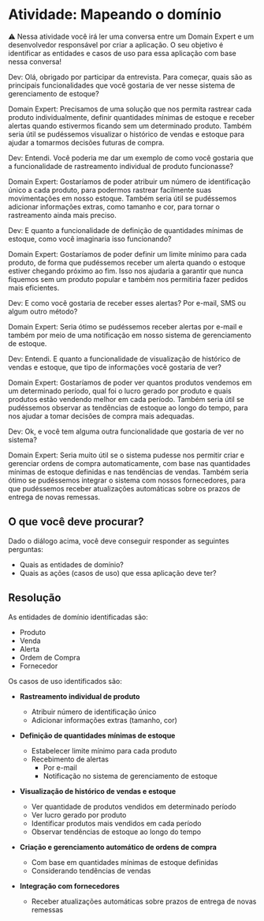 # Atividade: Mapeando o domínio

⚠️ Nessa atividade você irá ler uma conversa entre um Domain Expert e um desenvolvedor responsável por criar a aplicação. O seu objetivo é identificar as entidades e casos de uso para essa aplicação com base nessa conversa!

Dev: Olá, obrigado por participar da entrevista. Para começar, quais são as principais funcionalidades que você gostaria de ver nesse sistema de gerenciamento de estoque?

Domain Expert: Precisamos de uma solução que nos permita rastrear cada produto individualmente, definir quantidades mínimas de estoque e receber alertas quando estivermos ficando sem um determinado produto. Também seria útil se pudéssemos visualizar o histórico de vendas e estoque para ajudar a tomarmos decisões futuras de compra.

Dev: Entendi. Você poderia me dar um exemplo de como você gostaria que a funcionalidade de rastreamento individual de produto funcionasse?

Domain Expert: Gostaríamos de poder atribuir um número de identificação único a cada produto, para podermos rastrear facilmente suas movimentações em nosso estoque. Também seria útil se pudéssemos adicionar informações extras, como tamanho e cor, para tornar o rastreamento ainda mais preciso.

Dev: E quanto a funcionalidade de definição de quantidades mínimas de estoque, como você imaginaria isso funcionando?

Domain Expert: Gostaríamos de poder definir um limite mínimo para cada produto, de forma que pudéssemos receber um alerta quando o estoque estiver chegando próximo ao fim. Isso nos ajudaria a garantir que nunca fiquemos sem um produto popular e também nos permitiria fazer pedidos mais eficientes.

Dev: E como você gostaria de receber esses alertas? Por e-mail, SMS ou algum outro método?

Domain Expert: Seria ótimo se pudéssemos receber alertas por e-mail e também por meio de uma notificação em nosso sistema de gerenciamento de estoque.

Dev: Entendi. E quanto a funcionalidade de visualização de histórico de vendas e estoque, que tipo de informações você gostaria de ver?

Domain Expert: Gostaríamos de poder ver quantos produtos vendemos em um determinado período, qual foi o lucro gerado por produto e quais produtos estão vendendo melhor em cada período. Também seria útil se pudéssemos observar as tendências de estoque ao longo do tempo, para nos ajudar a tomar decisões de compra mais adequadas.

Dev: Ok, e você tem alguma outra funcionalidade que gostaria de ver no sistema?

Domain Expert: Seria muito útil se o sistema pudesse nos permitir criar e gerenciar ordens de compra automaticamente, com base nas quantidades mínimas de estoque definidas e nas tendências de vendas. Também seria ótimo se pudéssemos integrar o sistema com nossos fornecedores, para que pudéssemos receber atualizações automáticas sobre os prazos de entrega de novas remessas.

## O que você deve procurar?

Dado o diálogo acima, você deve conseguir responder as seguintes perguntas:

- Quais as entidades de domínio?
- Quais as ações (casos de uso) que essa aplicação deve ter?

## Resolução

As entidades de domínio identificadas são:

- Produto
- Venda
- Alerta
- Ordem de Compra
- Fornecedor

Os casos de uso identificados são:

- **Rastreamento individual de produto**
    - Atribuir número de identificação único
    - Adicionar informações extras (tamanho, cor)

- **Definição de quantidades mínimas de estoque**
    - Estabelecer limite mínimo para cada produto
    - Recebimento de alertas
        - Por e-mail
        - Notificação no sistema de gerenciamento de estoque

- **Visualização de histórico de vendas e estoque**
    - Ver quantidade de produtos vendidos em determinado período
    - Ver lucro gerado por produto
    - Identificar produtos mais vendidos em cada período
    - Observar tendências de estoque ao longo do tempo

- **Criação e gerenciamento automático de ordens de compra**
    - Com base em quantidades mínimas de estoque definidas
    - Considerando tendências de vendas

- **Integração com fornecedores**
    - Receber atualizações automáticas sobre prazos de entrega de novas remessas
